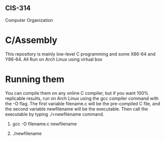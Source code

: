 ## CIS-314 ##
Computer Organization

# C/Assembly
This repository is mainly low-level C programming and some X86-64 and Y86-64. All Run on Arch Linux using virtual box

# Running them 
You can compile them on any online C compiler, but if you want 100% replicable results, run on Arch Linux using the gcc compiler command with the -O flag. The first variable filename.c will be the pre-compiled C file, and the second variable newfilename will be the executable. Then call the executable by typing ./<newfilename command. 

1) gcc -O filename.c newfilename

2) ./newfilename
